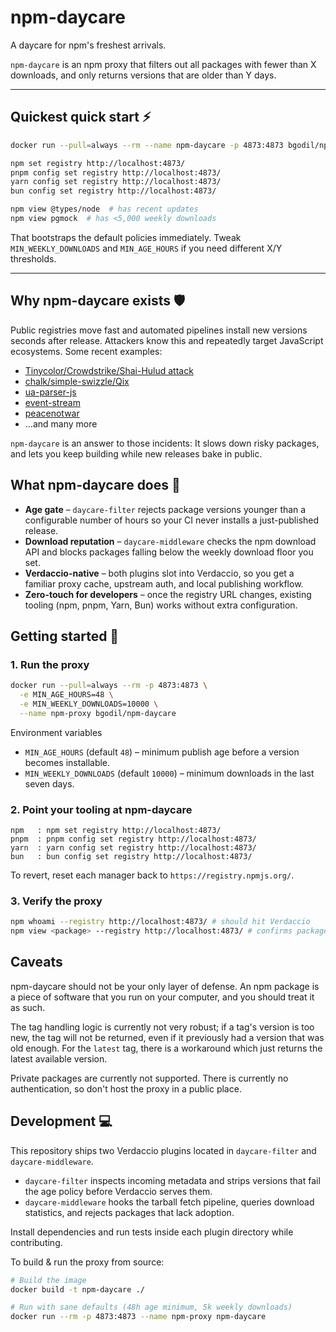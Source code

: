 # npm-daycare

A daycare for npm's freshest arrivals.

`npm-daycare` is an npm proxy that filters out all packages with fewer than X downloads, and only returns versions that are older than Y days.

---

## Quickest quick start ⚡️

```bash
docker run --pull=always --rm --name npm-daycare -p 4873:4873 bgodil/npm-daycare

npm set registry http://localhost:4873/
pnpm config set registry http://localhost:4873/
yarn config set registry http://localhost:4873/
bun config set registry http://localhost:4873/

npm view @types/node  # has recent updates
npm view pgmock  # has <5,000 weekly downloads
```

That bootstraps the default policies immediately. Tweak `MIN_WEEKLY_DOWNLOADS` and `MIN_AGE_HOURS` if you need different X/Y thresholds.

---

## Why npm-daycare exists 🛡️

Public registries move fast and automated pipelines install new versions seconds after release. Attackers know this and repeatedly target JavaScript ecosystems. Some recent examples:

- [Tinycolor/Crowdstrike/Shai-Hulud attack](https://socket.dev/blog/tinycolor-supply-chain-attack-affects-40-packages)
- [chalk/simple-swizzle/Qix](https://socket.dev/blog/npm-author-qix-compromised-in-major-supply-chain-attack)
- [ua-parser-js](https://www.cisa.gov/news-events/alerts/2021/10/22/malware-discovered-popular-npm-package-ua-parser-js)
- [event-stream](https://es-incident.github.io/)
- [peacenotwar](https://en.wikipedia.org/wiki/Peacenotwar)
- ...and many more

`npm-daycare` is an answer to those incidents: It slows down risky packages, and lets you keep building while new releases bake in public.

## What npm-daycare does 🧩

- **Age gate** – `daycare-filter` rejects package versions younger than a configurable number of hours so your CI never installs a just-published release.
- **Download reputation** – `daycare-middleware` checks the npm download API and blocks packages falling below the weekly download floor you set.
- **Verdaccio-native** – both plugins slot into Verdaccio, so you get a familiar proxy cache, upstream auth, and local publishing workflow.
- **Zero-touch for developers** – once the registry URL changes, existing tooling (npm, pnpm, Yarn, Bun) works without extra configuration.

## Getting started 🚀

### 1. Run the proxy

```bash
docker run --pull=always --rm -p 4873:4873 \
  -e MIN_AGE_HOURS=48 \
  -e MIN_WEEKLY_DOWNLOADS=10000 \
  --name npm-proxy bgodil/npm-daycare
```

Environment variables

- `MIN_AGE_HOURS` (default `48`) – minimum publish age before a version becomes installable.
- `MIN_WEEKLY_DOWNLOADS` (default `10000`) – minimum downloads in the last seven days.

### 2. Point your tooling at npm-daycare

```
npm   : npm set registry http://localhost:4873/
pnpm  : pnpm config set registry http://localhost:4873/
yarn  : yarn config set registry http://localhost:4873/
bun   : bun config set registry http://localhost:4873/
```

To revert, reset each manager back to `https://registry.npmjs.org/`.

### 3. Verify the proxy

```bash
npm whoami --registry http://localhost:4873/ # should hit Verdaccio
npm view <package> --registry http://localhost:4873/ # confirms package visibility
```

## Caveats

npm-daycare should not be your only layer of defense. An npm package is a piece of software that you run on your computer, and you should treat it as such.

The tag handling logic is currently not very robust; if a tag's version is too new, the tag will not be returned, even if it previously had a version that was old enough. For the `latest` tag, there is a workaround which just returns the latest available version.

Private packages are currently not supported. There is currently no authentication, so don't host the proxy in a public place.

## Development 💻

This repository ships two Verdaccio plugins located in `daycare-filter` and `daycare-middleware`.

- `daycare-filter` inspects incoming metadata and strips versions that fail the age policy before Verdaccio serves them.
- `daycare-middleware` hooks the tarball fetch pipeline, queries download statistics, and rejects packages that lack adoption.

Install dependencies and run tests inside each plugin directory while contributing.

To build & run the proxy from source:

```bash
# Build the image
docker build -t npm-daycare ./

# Run with sane defaults (48h age minimum, 5k weekly downloads)
docker run --rm -p 4873:4873 --name npm-proxy npm-daycare
```
